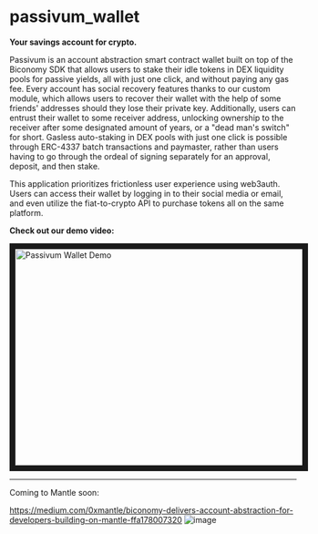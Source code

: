 # passivum_wallet
**Your savings account for crypto.**

Passivum is an account abstraction smart contract wallet built on top of the Biconomy SDK that allows users to stake their idle tokens in DEX liquidity pools for passive yields, all with just one click, and without paying any gas fee. Every account has social recovery features thanks to our custom module, which allows users to recover their wallet with the help of some friends' addresses should they lose their private key. Additionally, users can entrust their wallet to some receiver address, unlocking ownership to the receiver after some designated amount of years, or a "dead man's switch" for short. Gasless auto-staking in DEX pools with just one click is possible through ERC-4337 batch transactions and paymaster, rather than users having to go through the ordeal of signing separately for an approval, deposit, and then stake. 

This application prioritizes frictionless user experience using web3auth. Users can access their wallet by logging in to their social media or email, and even utilize the fiat-to-crypto API to purchase tokens all on the same platform.

**Check out our demo video:**

<a href="http://www.youtube.com/watch?feature=player_embedded&v=Thn_FEfuNSc
" target="_blank"><img src="http://img.youtube.com/vi/Thn_FEfuNSc/0.jpg" 
alt="Passivum Wallet Demo" width="540" height="380" border="10" /></a>

___
Coming to Mantle soon:

https://medium.com/0xmantle/biconomy-delivers-account-abstraction-for-developers-building-on-mantle-ffa178007320
![image](https://user-images.githubusercontent.com/25123526/235417135-bde3e8c8-b1b3-48a5-9242-19cc42731cb1.png)
